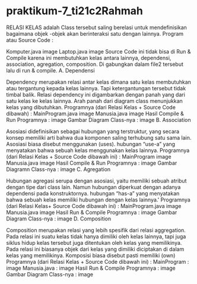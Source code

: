# praktikum-7_ti21c2Rahmah
RELASI KELAS adalah Class tersebut saling berelasi untuk mendefinisikan bagaimana objek -objek akan berinteraksi satu dengan lainnya. Program atau Source Code :

Komputer.java image
Laptop.java image Source Code ini tidak bisa di Run & Compile karena ini membutuhkan kelas antara lainnya, dependensi, association, agregation, composition. Di gabungkan dalam file2 tersebut lalu di run & compile.
A. Dependensi

Dependency merupakan relasi antar kelas dimana satu kelas membutuhkan atau tergantung kepada kelas lainnya. Tapi ketergantungan tersebut tidak timbal balik.
Relasi dependency ini digambarkan dengan panah yang dari satu kelas ke kelas lainnya.
Arah panah dari diagram class menunjukkan kelas yang dibutuhkan. Programnya (dari Relasi Kelas + Source Code dibawah) :
MainProgram.java image
Manusia.java image Hasil Compile & Run Programnya : image Gambar Diagram Class-nya : image
B. Association

Asosiasi didefinisikan sebagai hubungan yang terstruktur, yang secara konsep memiliki arti bahwa dua komponen saling terhubung satu sama lain.
Asosiasi biasa disebut menggunakan (uses).
hubungan “use-a” yang menyatakan bahwa sebuah kelas menggunakan kelas lainnya. Programnya (dari Relasi Kelas + Source Code dibawah ini) :
MainProgram
image
Manusia.java
image Hasil Compile & Run Programnya : image Gambar Diagramn Class-nya : image
C. Agregation

Hubungan agregasi serupa dengan asosiasi, yaitu memiliki sebuah atribut dengan tipe dari class lain.
Namun hubungan diperkuat dengan adanya dependensi pada konstruktornya.
hubungan “has-a” yang menyatakan bahwa sebuah kelas memiliki hubungan dengan kelas lainnya.' Programnya (dari Relasi Kelas+ Source Code dibawah ini) :
MainProgram.java image
Manusia.java image Hasil Run & Compile Programnya : image Gambar Diagram Class-nya : image
D. Composition

Composition merupakan relasi yang lebih spesifik dari relasi aggregation.
Pada relasi ini suatu kelas tidak hanya dimiliki oleh kelas lainnya, tapi juga siklus hidup kelas tersebut juga ditentukan oleh kelas yang memilikinya.
Pada relasi ini biasanya objek dari kelas yang dimiliki diciptakan di dalam kelas yang memilikinya.
Komposisi biasa disebut pasti memiliki (own) Programnya (dari Relasi Kelas + Source Code dibawah ini) :
MainProgram : image
Manusia.java : image Hasil Run & Compile Programnya : image Gambar Diagram Class-nya : image
